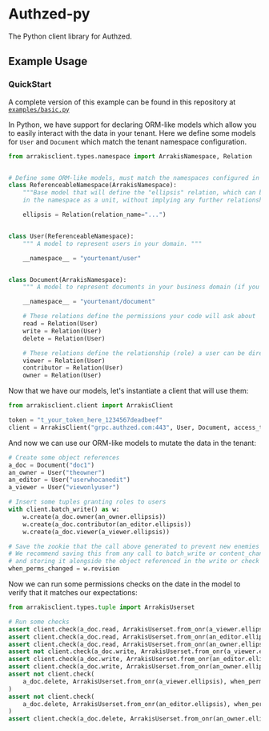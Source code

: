 # Authzed-py

The Python client library for Authzed.

## Example Usage

### QuickStart

A complete version of this example can be found in this repository at [`examples/basic.py`](examples/basic.py)

In Python, we have support for declaring ORM-like models which allow you to easily interact with
the data in your tenant. Here we define some models for `User` and `Document` which match the
tenant namespace configuration.

```py
from arrakisclient.types.namespace import ArrakisNamespace, Relation


# Define some ORM-like models, must match the namespaces configured in the tenant
class ReferenceableNamespace(ArrakisNamespace):
    """Base model that will define the "ellipsis" relation, which can be used to reference items
    in the namespace as a unit, without implying any further relationships."""

    ellipsis = Relation(relation_name="...")


class User(ReferenceableNamespace):
    """ A model to represent users in your domain. """

    __namespace__ = "yourtenant/user"


class Document(ArrakisNamespace):
    """ A model to represent documents in your business domain (if you have such a thing). """

    __namespace__ = "yourtenant/document"

    # These relations define the permissions your code will ask about
    read = Relation(User)
    write = Relation(User)
    delete = Relation(User)

    # These relations define the relationship (role) a user can be directly granted
    viewer = Relation(User)
    contributor = Relation(User)
    owner = Relation(User)
```

Now that we have our models, let's instantiate a client that will use them:

```py
from arrakisclient.client import ArrakisClient

token = "t_your_token_here_1234567deadbeef"
client = ArrakisClient("grpc.authzed.com:443", User, Document, access_token=token)
```

And now we can use our ORM-like models to mutate the data in the tenant:

```py
# Create some object references
a_doc = Document("doc1")
an_owner = User("theowner")
an_editor = User("userwhocanedit")
a_viewer = User("viewonlyuser")

# Insert some tuples granting roles to users
with client.batch_write() as w:
    w.create(a_doc.owner(an_owner.ellipsis))
    w.create(a_doc.contributor(an_editor.ellipsis))
    w.create(a_doc.viewer(a_viewer.ellipsis))

# Save the zookie that the call above generated to prevent new enemies
# We recommend saving this from any call to batch_write or content_change_check,
# and storing it alongside the object referenced in the write or check (in this case a_doc)"
when_perms_changed = w.revision
```

Now we can run some permissions checks on the date in the model to verify that it matches our expectations:

```py
from arrakisclient.types.tuple import ArrakisUserset

# Run some checks
assert client.check(a_doc.read, ArrakisUserset.from_onr(a_viewer.ellipsis), when_perms_changed)
assert client.check(a_doc.read, ArrakisUserset.from_onr(an_editor.ellipsis), when_perms_changed)
assert client.check(a_doc.read, ArrakisUserset.from_onr(an_owner.ellipsis), when_perms_changed)
assert not client.check(a_doc.write, ArrakisUserset.from_onr(a_viewer.ellipsis), when_perms_changed)
assert client.check(a_doc.write, ArrakisUserset.from_onr(an_editor.ellipsis), when_perms_changed)
assert client.check(a_doc.write, ArrakisUserset.from_onr(an_owner.ellipsis), when_perms_changed)
assert not client.check(
    a_doc.delete, ArrakisUserset.from_onr(a_viewer.ellipsis), when_perms_changed
)
assert not client.check(
    a_doc.delete, ArrakisUserset.from_onr(an_editor.ellipsis), when_perms_changed
)
assert client.check(a_doc.delete, ArrakisUserset.from_onr(an_owner.ellipsis), when_perms_changed)
```
